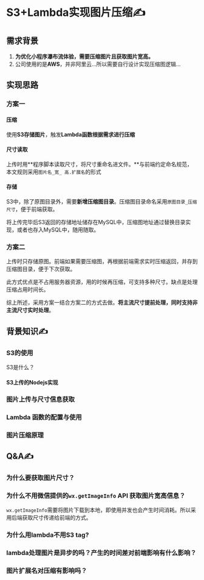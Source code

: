 # S3+Lambda实现图片压缩✍

## 需求背景

1. **为优化小程序瀑布流体验，需要压缩图片且获取图片宽高。**
2. 公司使用的是**AWS**，并非阿里云...所以需要自行设计实现压缩图逻辑...

## 实现思路

### 方案一

#### 压缩

使用**S3存储图片**，触发**Lambda函数根据需求进行压缩**

#### 尺寸读取

上传时用**程序脚本读取尺寸，将尺寸重命名进文件。**与前端约定命名规范，本文规则采用`图片名_宽_ 高.扩展名`的形式

#### 存储

S3中，除了原图目录外，需要**新增压缩图目录**。压缩图目录命名采用`原图目录_压缩尺寸`，便于前端获取。

将上传完毕后S3返回的存储地址储存在MySQL中，压缩图地址通过替换目录实现，或者也存入MySQL中，随用随取。

### 方案二

上传时只存储原图。前端如果需要压缩图，再根据前端需求实时压缩返回，并存到压缩图目录，便于下次获取。

此方式优点是不占用服务器资源，用的时候再压缩，可支持多种尺寸。缺点是处理压缩占用时间长。

综上所述，采用方案一结合方案二的方式去做。**将主流尺寸提前处理，同时支持非主流尺寸实时处理**。

## 背景知识✍

### S3的使用

S3是什么？

#### S3上传的Nodejs实现

### 图片上传与尺寸信息获取

### Lambda 函数的配置与使用

### 图片压缩原理

## Q&A✍

### 为什么要获取图片尺寸？

### 为什么不用微信提供的`wx.getImageInfo` API 获取图片宽高信息？

`wx.getImageInfo`需要将图片下载到本地，即使用并发也会产生时间消耗。所以采用后端获取尺寸传递给前端的方式。

### 为什么用lambda不用S3 tag?

### lambda处理图片是异步的吗？产生的时间差对前端影响有什么影响？

### 图片扩展名对压缩有影响吗？






